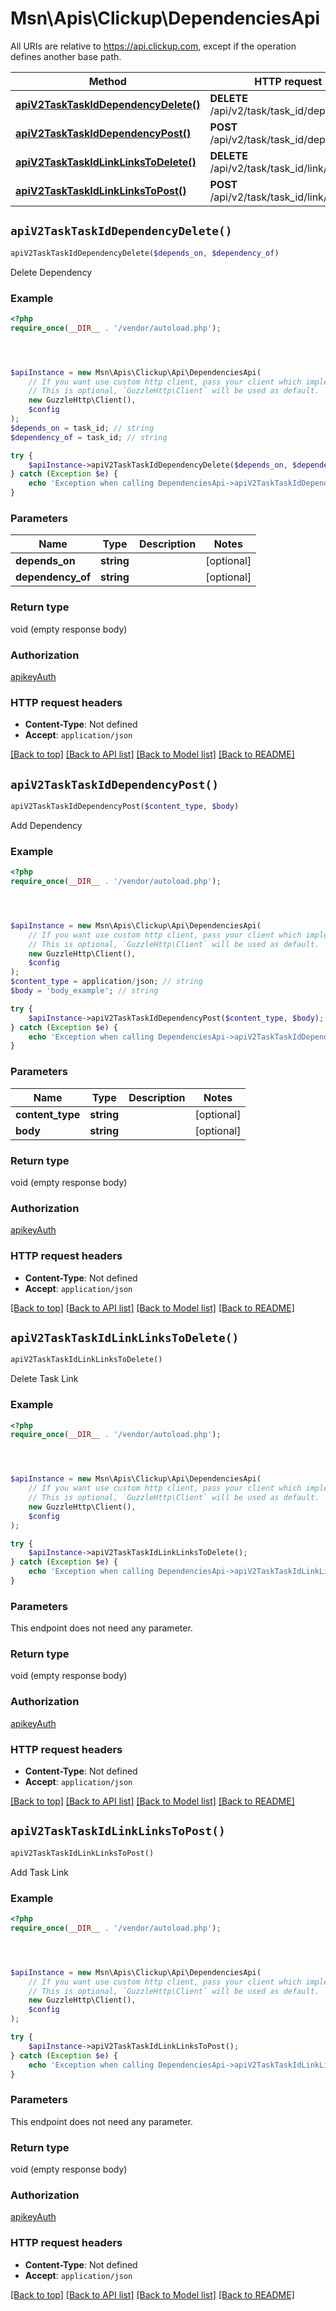 # Msn\Apis\Clickup\DependenciesApi

All URIs are relative to https://api.clickup.com, except if the operation defines another base path.

| Method | HTTP request | Description |
| ------------- | ------------- | ------------- |
| [**apiV2TaskTaskIdDependencyDelete()**](DependenciesApi.md#apiV2TaskTaskIdDependencyDelete) | **DELETE** /api/v2/task/task_id/dependency | Delete Dependency |
| [**apiV2TaskTaskIdDependencyPost()**](DependenciesApi.md#apiV2TaskTaskIdDependencyPost) | **POST** /api/v2/task/task_id/dependency | Add Dependency |
| [**apiV2TaskTaskIdLinkLinksToDelete()**](DependenciesApi.md#apiV2TaskTaskIdLinkLinksToDelete) | **DELETE** /api/v2/task/task_id/link/links_to | Delete Task Link |
| [**apiV2TaskTaskIdLinkLinksToPost()**](DependenciesApi.md#apiV2TaskTaskIdLinkLinksToPost) | **POST** /api/v2/task/task_id/link/links_to | Add Task Link |


## `apiV2TaskTaskIdDependencyDelete()`

```php
apiV2TaskTaskIdDependencyDelete($depends_on, $dependency_of)
```

Delete Dependency

### Example

```php
<?php
require_once(__DIR__ . '/vendor/autoload.php');




$apiInstance = new Msn\Apis\Clickup\Api\DependenciesApi(
    // If you want use custom http client, pass your client which implements `GuzzleHttp\ClientInterface`.
    // This is optional, `GuzzleHttp\Client` will be used as default.
    new GuzzleHttp\Client(),
    $config
);
$depends_on = task_id; // string
$dependency_of = task_id; // string

try {
    $apiInstance->apiV2TaskTaskIdDependencyDelete($depends_on, $dependency_of);
} catch (Exception $e) {
    echo 'Exception when calling DependenciesApi->apiV2TaskTaskIdDependencyDelete: ', $e->getMessage(), PHP_EOL;
}
```

### Parameters

| Name | Type | Description  | Notes |
| ------------- | ------------- | ------------- | ------------- |
| **depends_on** | **string**|  | [optional] |
| **dependency_of** | **string**|  | [optional] |

### Return type

void (empty response body)

### Authorization

[apikeyAuth](../../README.md#apikeyAuth)

### HTTP request headers

- **Content-Type**: Not defined
- **Accept**: `application/json`

[[Back to top]](#) [[Back to API list]](../../README.md#endpoints)
[[Back to Model list]](../../README.md#models)
[[Back to README]](../../README.md)

## `apiV2TaskTaskIdDependencyPost()`

```php
apiV2TaskTaskIdDependencyPost($content_type, $body)
```

Add Dependency

### Example

```php
<?php
require_once(__DIR__ . '/vendor/autoload.php');




$apiInstance = new Msn\Apis\Clickup\Api\DependenciesApi(
    // If you want use custom http client, pass your client which implements `GuzzleHttp\ClientInterface`.
    // This is optional, `GuzzleHttp\Client` will be used as default.
    new GuzzleHttp\Client(),
    $config
);
$content_type = application/json; // string
$body = 'body_example'; // string

try {
    $apiInstance->apiV2TaskTaskIdDependencyPost($content_type, $body);
} catch (Exception $e) {
    echo 'Exception when calling DependenciesApi->apiV2TaskTaskIdDependencyPost: ', $e->getMessage(), PHP_EOL;
}
```

### Parameters

| Name | Type | Description  | Notes |
| ------------- | ------------- | ------------- | ------------- |
| **content_type** | **string**|  | [optional] |
| **body** | **string**|  | [optional] |

### Return type

void (empty response body)

### Authorization

[apikeyAuth](../../README.md#apikeyAuth)

### HTTP request headers

- **Content-Type**: Not defined
- **Accept**: `application/json`

[[Back to top]](#) [[Back to API list]](../../README.md#endpoints)
[[Back to Model list]](../../README.md#models)
[[Back to README]](../../README.md)

## `apiV2TaskTaskIdLinkLinksToDelete()`

```php
apiV2TaskTaskIdLinkLinksToDelete()
```

Delete Task Link

### Example

```php
<?php
require_once(__DIR__ . '/vendor/autoload.php');




$apiInstance = new Msn\Apis\Clickup\Api\DependenciesApi(
    // If you want use custom http client, pass your client which implements `GuzzleHttp\ClientInterface`.
    // This is optional, `GuzzleHttp\Client` will be used as default.
    new GuzzleHttp\Client(),
    $config
);

try {
    $apiInstance->apiV2TaskTaskIdLinkLinksToDelete();
} catch (Exception $e) {
    echo 'Exception when calling DependenciesApi->apiV2TaskTaskIdLinkLinksToDelete: ', $e->getMessage(), PHP_EOL;
}
```

### Parameters

This endpoint does not need any parameter.

### Return type

void (empty response body)

### Authorization

[apikeyAuth](../../README.md#apikeyAuth)

### HTTP request headers

- **Content-Type**: Not defined
- **Accept**: `application/json`

[[Back to top]](#) [[Back to API list]](../../README.md#endpoints)
[[Back to Model list]](../../README.md#models)
[[Back to README]](../../README.md)

## `apiV2TaskTaskIdLinkLinksToPost()`

```php
apiV2TaskTaskIdLinkLinksToPost()
```

Add Task Link

### Example

```php
<?php
require_once(__DIR__ . '/vendor/autoload.php');




$apiInstance = new Msn\Apis\Clickup\Api\DependenciesApi(
    // If you want use custom http client, pass your client which implements `GuzzleHttp\ClientInterface`.
    // This is optional, `GuzzleHttp\Client` will be used as default.
    new GuzzleHttp\Client(),
    $config
);

try {
    $apiInstance->apiV2TaskTaskIdLinkLinksToPost();
} catch (Exception $e) {
    echo 'Exception when calling DependenciesApi->apiV2TaskTaskIdLinkLinksToPost: ', $e->getMessage(), PHP_EOL;
}
```

### Parameters

This endpoint does not need any parameter.

### Return type

void (empty response body)

### Authorization

[apikeyAuth](../../README.md#apikeyAuth)

### HTTP request headers

- **Content-Type**: Not defined
- **Accept**: `application/json`

[[Back to top]](#) [[Back to API list]](../../README.md#endpoints)
[[Back to Model list]](../../README.md#models)
[[Back to README]](../../README.md)
